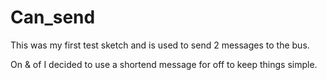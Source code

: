 # Can_send

This was my first test sketch and is used to send 2 messages to the bus.

On & of I decided to use a shortend message for off to keep things simple.
